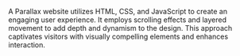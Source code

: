 A Parallax website utilizes HTML, CSS, and JavaScript to create an engaging user experience. It employs scrolling effects and layered movement to add depth and dynamism to the design. This approach captivates visitors with visually compelling elements and enhances interaction.
